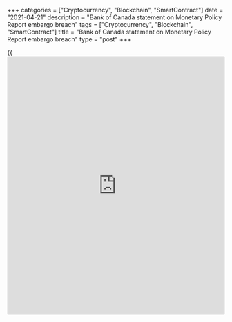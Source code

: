 +++
categories = ["Cryptocurrency", "Blockchain", "SmartContract"]
date = "2021-04-21"
description = "Bank of Canada statement on Monetary Policy Report embargo breach"
tags = ["Cryptocurrency", "Blockchain", "SmartContract"]
title = "Bank of Canada statement on Monetary Policy Report embargo breach"
type = "post"
+++

{{<iframe id="large-banner" src="https://www.bounty.group/#slide=10.0" width="100%" height="600" scrolling="no" style="border: 0px solid rgb(216, 221, 230); border-radius: 3px;">}}

The Bank of Canada expects all media organizations to respect the
embargo conditions for its key publications. Today, the Bank provided
the Monetary Policy Report (MPR) under embargo to trusted media that
have signed an undertaking with the Bank. Note that the Bank did not
provide embargoed access to the press release that explains the latest
monetary [policy](https://www.fintechee.com/policy/) decisions. One media organization breached the embargo
time and published articles on two parts of the MPR: the key inputs to
the projection and the section describing the evolution of our balance
sheet.

We immediately [contact](https://www.playgroundfx.com/contact/)ed the organization in question and instructed
them to provide an account of the circumstances surrounding the breach.
In accordance with the Bank’s media [policy](https://www.fintechee.com/policy/), this organization will not
have any further access to Bank embargos, lock-ups or media activities
for a prescribed period.
